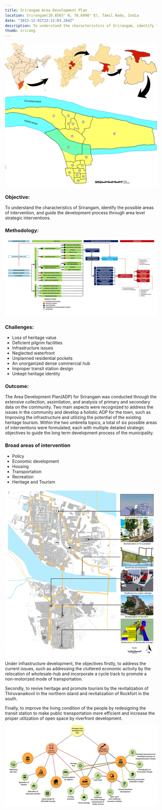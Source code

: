 ```yaml
---
title: Srirangam Area Development Plan
location: Srirangam(10.8503° N, 78.6998° E), Tamil Nadu, India
date: "2013-12-01T22:12:03.284Z"
description: To understand the characteristics of Srirangam, identify the possible areas of intervention, and guide the development process through area level strategic interventions.
thumb: srirang
---
```

![key map](./1.png)

### Objective: 
To understand the characteristics of Srirangam, identify the possible areas of intervention, and guide the development process through area level strategic interventions.

### Methodology:
![methodology](./2.png)

### Challenges:
- Loss of heritage value
- Deficient pilgrim facilities
- Infrastructure issues
- Neglected waterfront
- Unplanned residential pockets
- An unorganized dense commercial hub
- Improper transit station design
- Unkept heritage identity

### Outcome:
The Area Development Plan(ADP) for Srirangam was conducted through the extensive collection, assimilation, and analysis of primary and secondary data on the community. Two main aspects were recognized to address the issues in the community and develop a holistic ADP for the town, such as Improving the infrastructure and utilizing the potential of the existing heritage tourism. Within the two umbrella topics, a total of six possible areas of interventions were formulated, each with multiple detailed strategic objectives to guide the long term development process of the municipality.

### Broad areas of intervention
- Policy 
- Economic development
- Housing 
- Transportation
- Recreation
- Heritage and Tourism 

![concept views](./3.png)

Under infrastructure development, the objectives firstly, to address the current issues, such as addressing the cluttered economic activity by the relocation of wholesale-hub and incorporate a cycle track to promote a non-motorized mode of transportation.

Secondly, to revive heritage and promote tourism by the revitalization of Thiruvanaikovil in the northern island and revitalization of Rockfort in the south.

Finally, to improve the living condition of the people by redesigning the transit station to make public transportation more efficient and increase the proper utilization of open space by riverfront development.

![final development plan](./4.png)